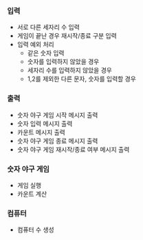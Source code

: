 ### 입력
- 서로 다른 세자리 수 입력
- 게임이 끝난 경우 재시작/종료 구분 입력
- 입력 예외 처리
  - 같은 숫자 입력
  - 숫자를 입력하지 않았을 경우
  - 세자리 수를 입력하지 않았을 경우
  - 1,2를 제외한 다른 문자, 숫자를 입력할 경우

### 출력
- 숫자 야구 게임 시작 메시지 출력
- 숫자 입력 메시지 출력
- 카운트 메시지 출력
- 숫자 야구 게임 종료 메시지 출력
- 숫자 야구 게임 재시작/종료 여부 메시지 출력

### 숫자 야구 게임
- 게임 실행
- 카운트 계산

### 컴퓨터
- 컴퓨터 수 생성